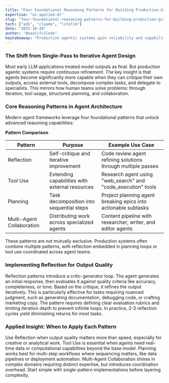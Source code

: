 ```yaml
---
title: "Four Foundational Reasoning Patterns for Building Production-Grade Agentic Systems"
expertise: "ai-applied-ml"
slug: "four-foundational-reasoning-patterns-for-building-production-grade-agentic-systems"
tech: ["adk", "claude", "litellm"]
date: "2025-10-10"
author: "BeautifulCode"
keytakeaway: "Production agentic systems gain reliability and capability by combining Reflection for quality, Tool Use for extending reach, Planning for task decomposition, and Multi-Agent Collaboration for specialized workflows."
---
```


### The Shift from Single-Pass to Iterative Agent Design

Most early LLM applications treated model outputs as final. But production agentic systems require continuous refinement. The key insight is that agents become significantly more capable when they can critique their own outputs, access external tools, decompose complex tasks, and delegate to specialists. This mirrors how human teams solve problems: through iteration, tool usage, structured planning, and collaboration.

### Core Reasoning Patterns in Agent Architecture

Modern agent frameworks leverage four foundational patterns that unlock advanced reasoning capabilities:

**Pattern Comparison**

| Pattern | Purpose | Example Use Case |
|---------|---------|------------------|
| Reflection | Self-critique and iterative improvement | Code review agent refining solutions through multiple passes |
| Tool Use | Extending capabilities with external resources | Research agent using "web_search" and "code_execution" tools |
| Planning | Task decomposition into sequential steps | Project planning agent breaking epics into actionable subtasks |
| Multi-Agent Collaboration | Distributing work across specialized agents | Content pipeline with researcher, writer, and editor agents |

These patterns are not mutually exclusive. Production systems often combine multiple patterns, with reflection embedded in planning loops or tool use coordinated across agent teams.

### Implementing Reflection for Output Quality

Reflection patterns introduce a critic-generator loop. The agent generates an initial response, then evaluates it against quality criteria like accuracy, completeness, or tone. Based on the critique, it refines the output iteratively. This is particularly effective for tasks requiring nuanced judgment, such as generating documentation, debugging code, or crafting marketing copy. The pattern requires defining clear evaluation rubrics and limiting iteration depth to prevent infinite loops. In practice, 2-3 reflection cycles yield diminishing returns for most tasks.

### Applied Insight: When to Apply Each Pattern

Use Reflection when output quality matters more than speed, especially for creative or analytical work. Tool Use is essential when agents need real-time data or computational capabilities beyond the base model. Planning works best for multi-step workflows where sequencing matters, like data pipelines or deployment automation. Multi-Agent Collaboration shines in complex domains requiring distinct expertise, but introduces coordination overhead. Start simple with single-pattern implementations before layering complexity.